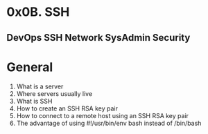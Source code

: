 <h1> 0x0B. SSH</h1>
<h2>DevOps SSH Network SysAdmin Security</h2>
<h1>General</h1>
<ol>
<li>What is a server</li>
<li>Where servers usually live</li>
<li>What is SSH</li>
<li>How to create an SSH RSA key pair</li>
<li>How to connect to a remote host using an SSH RSA key pair</li>
<li>The advantage of using #!/usr/bin/env bash instead of /bin/bash</li>
</ol>
